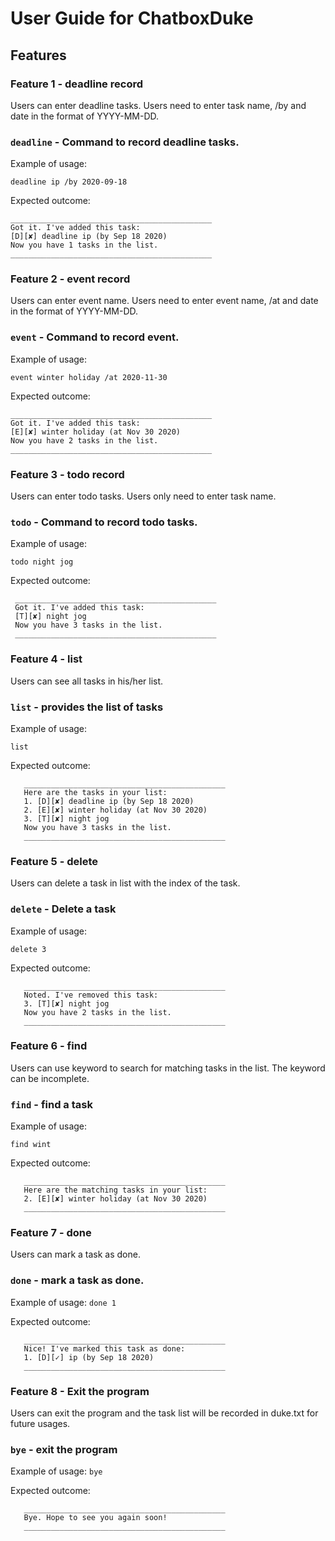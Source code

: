 # User Guide for ChatboxDuke

## Features

### Feature 1 - deadline record
Users can enter deadline tasks. Users need to enter task name, /by and date in the format of YYYY-MM-DD.


### `deadline` - Command to record deadline tasks. 

Example of usage: 

`deadline ip /by 2020-09-18`

Expected outcome:
    
    _____________________________________________
    Got it. I've added this task:
    [D][✘] deadline ip (by Sep 18 2020)
    Now you have 1 tasks in the list.
    _____________________________________________

### Feature 2 - event record
Users can enter event name. Users need to enter event name, /at and date in the format of YYYY-MM-DD.

### `event` - Command to record event.

Example of usage: 

`event winter holiday /at 2020-11-30`

Expected outcome:
    
    _____________________________________________
    Got it. I've added this task:
    [E][✘] winter holiday (at Nov 30 2020)
    Now you have 2 tasks in the list.
    _____________________________________________

 
 ### Feature 3 - todo record
 Users can enter todo tasks. Users only need to enter task name.

 
 ### `todo` - Command to record todo tasks. 
 
 Example of usage: 
 
 `todo night jog`
 
 Expected outcome:
     
     _____________________________________________
     Got it. I've added this task:
     [T][✘] night jog
     Now you have 3 tasks in the list.
     _____________________________________________
  
  ### Feature 4 - list
  Users can see all tasks in his/her list.
  
  
  ### `list` - provides the list of tasks
  
  Example of usage: 
  
  `list`
  
   Expected outcome:
       
       _____________________________________________
       Here are the tasks in your list:
       1. [D][✘] deadline ip (by Sep 18 2020)
       2. [E][✘] winter holiday (at Nov 30 2020)
       3. [T][✘] night jog
       Now you have 3 tasks in the list.
       _____________________________________________
  
  ### Feature 5 - delete
   Users can delete a task in list with the index of the task.
    
    
   ### `delete` - Delete a task
    
   Example of usage: 
    
   `delete 3`
   
   Expected outcome:
       
       _____________________________________________
       Noted. I've removed this task:
       3. [T][✘] night jog
       Now you have 2 tasks in the list.
       _____________________________________________
   
   ### Feature 6 - find
   Users can use keyword to search for matching tasks in the list. The keyword can be incomplete.

    
   ### `find` - find a task
    
   Example of usage: 
    
   `find wint`
   
   Expected outcome:
       
       _____________________________________________
       Here are the matching tasks in your list:
       2. [E][✘] winter holiday (at Nov 30 2020)
       _____________________________________________    
  
   
   ### Feature 7 - done
   Users can mark a task as done.
      
       
   ### `done` - mark a task as done.
       
   Example of usage: 
   `done 1`
   
 Expected outcome:
       
       _____________________________________________
       Nice! I've marked this task as done:
       1. [D][✓] ip (by Sep 18 2020)
       _____________________________________________  
 

   ### Feature 8 - Exit the program
   Users can exit the program and the task list will be recorded in duke.txt for future usages.

       
   ### `bye` - exit the program
       
   Example of usage: 
   `bye`
  
 Expected outcome:
       
       _____________________________________________
       Bye. Hope to see you again soon!
       _____________________________________________  
       
  
   
   
   
   
   
    
  